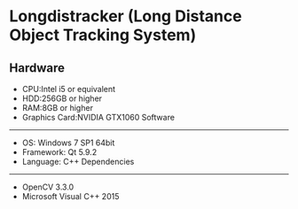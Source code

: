 Longdistracker (Long Distance Object Tracking System)
=====================================================
Hardware
---------
*   CPU:Intel i5 or equivalent
*   HDD:256GB or higher
*   RAM:8GB or higher
*   Graphics Card:NVIDIA GTX1060
Software
---------
*   OS: Windows 7 SP1 64bit
*   Framework: Qt 5.9.2
*   Language: C++
Dependencies
---------
*   OpenCV 3.3.0
*   Microsoft Visual C++ 2015

